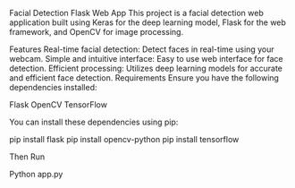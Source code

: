 Facial Detection Flask Web App
This project is a facial detection web application built using Keras for the deep learning model, Flask for the web framework, and OpenCV for image processing.

Features
Real-time facial detection: Detect faces in real-time using your webcam.
Simple and intuitive interface: Easy to use web interface for face detection.
Efficient processing: Utilizes deep learning models for accurate and efficient face detection.
Requirements
Ensure you have the following dependencies installed:

Flask
OpenCV
TensorFlow

You can install these dependencies using pip:


pip install flask
pip install opencv-python
pip install tensorflow

Then Run 

Python app.py